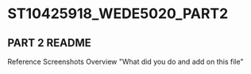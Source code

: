 # ST10425918_WEDE5020_PART2
## PART 2 README
Reference
Screenshots
Overview "What did you do and add on this file"
